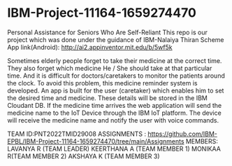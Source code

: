 # IBM-Project-11164-1659274470
Personal Assistance for Seniors Who Are Self-Reliant
This repo is our project which was done under the guidance of IBM-Nalaiya Thiran Scheme
App link(Android): http://ai2.appinventor.mit.edu/b/5wf5k

Sometimes elderly people forget to take their medicine at the correct time.
They also forget which medicine He / She should take at that particular time.
And it is difficult for doctors/caretakers to monitor the patients around the clock. To avoid this problem, this medicine reminder system is developed.
An app is built for the user (caretaker) which enables him to set the desired time and medicine. These details will be stored in the IBM Cloudant DB.
If the medicine time arrives the web application will send the medicine name to the IoT Device through the IBM IoT platform.
The device will receive the medicine name and notify the user with voice commands.

TEAM ID:PNT2022TMID29008
ASSIGNMENTS : https://github.com/IBM-EPBL/IBM-Project-11164-1659274470/tree/main/Assignments
MEMBERS:
LAVANYA R (TEAM LEADER)
KEERTHANA A (TEAM MEMBER 1)
MONIKAA R(TEAM MEMBER 2)
AKSHAYA K (TEAM MEMBER 3)

